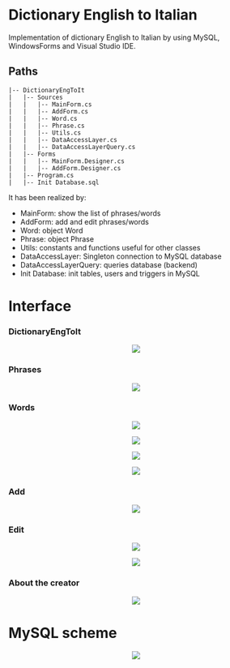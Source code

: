 # Dictionary English to Italian
Implementation of dictionary English to Italian by using MySQL, WindowsForms and Visual Studio IDE.

## Paths
```
|-- DictionaryEngToIt
|   |-- Sources
|   |   |-- MainForm.cs
|   |   |-- AddForm.cs
|   |   |-- Word.cs
|   |   |-- Phrase.cs
|   |   |-- Utils.cs
|   |   |-- DataAccessLayer.cs
|   |   |-- DataAccessLayerQuery.cs
|   |-- Forms
|   |   |-- MainForm.Designer.cs
|   |   |-- AddForm.Designer.cs
|   |-- Program.cs
|   |-- Init Database.sql
```

It has been realized by:
- MainForm: show the list of phrases/words
- AddForm: add and edit phrases/words
- Word: object Word
- Phrase: object Phrase
- Utils: constants and functions useful for other classes
- DataAccessLayer: Singleton connection to MySQL database
- DataAccessLayerQuery: queries database (backend)
- Init Database: init tables, users and triggers in MySQL

# Interface

### DictionaryEngToIt
<p align="center">
 <img src="https://user-images.githubusercontent.com/45711698/232349939-1e49e9f0-bb47-42ba-8bad-e0c49e0776ec.png" />
</p>

### Phrases
<p align="center">
 <img src="https://user-images.githubusercontent.com/45711698/232349955-522fc0df-5663-4d9a-81d0-b2aa336f146f.png" />
</p>

### Words
<p align="center">
 <img src="https://user-images.githubusercontent.com/45711698/232349978-f08ce111-5e8c-4285-abdf-4bceb9053a38.png" />
</p>

<p align="center">
 <img src="https://user-images.githubusercontent.com/45711698/232350127-eb852a5d-4306-4c0f-b771-1a007b92f2cb.png" />
</p>

<p align="center">
 <img src="https://user-images.githubusercontent.com/45711698/232350132-3f5904ec-ef5a-4c0d-881f-af5af288aee6.png" />
</p>

<p align="center">
 <img src="https://user-images.githubusercontent.com/45711698/232350134-52806917-c0f1-4b19-8078-35bc4d0d260f.png" />
</p>

### Add
<p align="center">
 <img src="https://user-images.githubusercontent.com/45711698/232350216-a9fb69f8-3371-439b-8210-d26dd91db180.png" />
</p>

### Edit
<p align="center">
 <img src="https://user-images.githubusercontent.com/45711698/232350240-a17c1aba-86d7-4c8f-a5d5-3778130e1253.png" />
</p>

<p align="center">
 <img src="https://user-images.githubusercontent.com/45711698/232350258-6445cf5d-f3d3-4a5e-8adb-5f4143123ec6.png" />
</p>

### About the creator
<p align="center">
 <img src="https://user-images.githubusercontent.com/45711698/232350257-2d1f68fa-4094-439b-a83d-bb82e0fc90d6.png" />
</p>

# MySQL scheme

<p align="center">
 <img src="https://user-images.githubusercontent.com/45711698/232353334-5a6537e9-4966-46f4-adba-e156878a67bf.png" />
</p>
